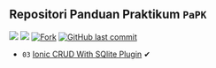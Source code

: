 ## Repositori Panduan Praktikum `PaPK`

<p align="left">
<a href="#"><img src="https://komarev.com/ghpvc/?username=IF4008&color=blueviolet"></a>
<a href="#"><img src="https://img.shields.io/github/repo-size/IF4008/panduan-praktikum?style=flat-square"></a>
<a href="#"><img src="https://img.shields.io/github/forks/IF4008/panduan-praktikum?label=fork&style=social"alt="Fork"></a>
<a href="#"><img alt="GitHub last commit" src="https://img.shields.io/github/last-commit/IF4008/PAPK-T5E"></a>
</p>

- `03` [Ionic CRUD With SQlite Plugin]() ✔

<!-- markdownlint-enable -->
<!-- prettier-ignore-end -->
